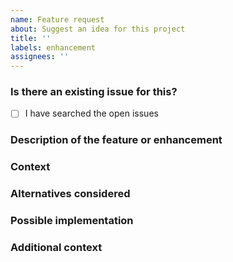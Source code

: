 ```yaml
---
name: Feature request
about: Suggest an idea for this project
title: ''
labels: enhancement
assignees: ''
---
```


### Is there an existing issue for this?

<!--- Before you create a new feature request, please do a search in open issues to check if the feature has already been suggested. -->
<!--- Put an `x` in the box below -->

- [ ] I have searched the open issues

### Description of the feature or enhancement

<!-- A clear and concise description of the feature or enhancement you would like. -->

### Context

<!--- Why is this feature or enhancement important to you? How would you use it? -->
<!--- How can it benefit other users? -->

### Alternatives considered

<!--- Describe any alternative solutions or workarounds you've considered. -->

### Possible implementation

<!--- Not obligatory, but suggest an idea for implementing this feature or enhancement -->

### Additional context

<!--- Add any other context or screenshots about the feature request here. -->
